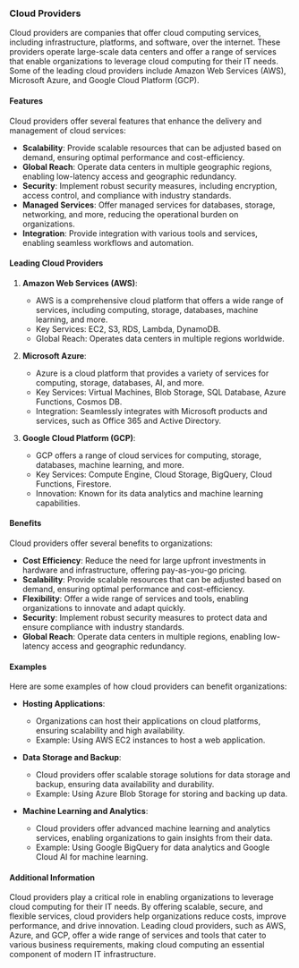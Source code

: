 
### Cloud Providers

Cloud providers are companies that offer cloud computing services, including infrastructure, platforms, and software, over the internet. These providers operate large-scale data centers and offer a range of services that enable organizations to leverage cloud computing for their IT needs. Some of the leading cloud providers include Amazon Web Services (AWS), Microsoft Azure, and Google Cloud Platform (GCP).

#### Features

Cloud providers offer several features that enhance the delivery and management of cloud services:

- **Scalability**: Provide scalable resources that can be adjusted based on demand, ensuring optimal performance and cost-efficiency.
- **Global Reach**: Operate data centers in multiple geographic regions, enabling low-latency access and geographic redundancy.
- **Security**: Implement robust security measures, including encryption, access control, and compliance with industry standards.
- **Managed Services**: Offer managed services for databases, storage, networking, and more, reducing the operational burden on organizations.
- **Integration**: Provide integration with various tools and services, enabling seamless workflows and automation.

#### Leading Cloud Providers

1. **Amazon Web Services (AWS)**:
   - AWS is a comprehensive cloud platform that offers a wide range of services, including computing, storage, databases, machine learning, and more.
   - Key Services: EC2, S3, RDS, Lambda, DynamoDB.
   - Global Reach: Operates data centers in multiple regions worldwide.

2. **Microsoft Azure**:
   - Azure is a cloud platform that provides a variety of services for computing, storage, databases, AI, and more.
   - Key Services: Virtual Machines, Blob Storage, SQL Database, Azure Functions, Cosmos DB.
   - Integration: Seamlessly integrates with Microsoft products and services, such as Office 365 and Active Directory.

3. **Google Cloud Platform (GCP)**:
   - GCP offers a range of cloud services for computing, storage, databases, machine learning, and more.
   - Key Services: Compute Engine, Cloud Storage, BigQuery, Cloud Functions, Firestore.
   - Innovation: Known for its data analytics and machine learning capabilities.

#### Benefits

Cloud providers offer several benefits to organizations:

- **Cost Efficiency**: Reduce the need for large upfront investments in hardware and infrastructure, offering pay-as-you-go pricing.
- **Scalability**: Provide scalable resources that can be adjusted based on demand, ensuring optimal performance and cost-efficiency.
- **Flexibility**: Offer a wide range of services and tools, enabling organizations to innovate and adapt quickly.
- **Security**: Implement robust security measures to protect data and ensure compliance with industry standards.
- **Global Reach**: Operate data centers in multiple regions, enabling low-latency access and geographic redundancy.

#### Examples

Here are some examples of how cloud providers can benefit organizations:

- **Hosting Applications**:
  - Organizations can host their applications on cloud platforms, ensuring scalability and high availability.
  - Example: Using AWS EC2 instances to host a web application.

- **Data Storage and Backup**:
  - Cloud providers offer scalable storage solutions for data storage and backup, ensuring data availability and durability.
  - Example: Using Azure Blob Storage for storing and backing up data.

- **Machine Learning and Analytics**:
  - Cloud providers offer advanced machine learning and analytics services, enabling organizations to gain insights from their data.
  - Example: Using Google BigQuery for data analytics and Google Cloud AI for machine learning.

#### Additional Information

Cloud providers play a critical role in enabling organizations to leverage cloud computing for their IT needs. By offering scalable, secure, and flexible services, cloud providers help organizations reduce costs, improve performance, and drive innovation. Leading cloud providers, such as AWS, Azure, and GCP, offer a wide range of services and tools that cater to various business requirements, making cloud computing an essential component of modern IT infrastructure.
